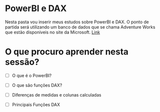 # PowerBI e DAX
<p> Nesta pasta vou inserir meus estudos sobre PowerBI e DAX. O ponto de partida será utilizando um banco de dados que se chama Adventure Works que estão disponiveis
	no site da Microsoft. <a href="https://www.microsoft.com/en-us/download/details.aspx?id=49502">Link</a></p>


# O que procuro aprender nesta sessão?

- [ ] O que é o PowerBI?
- [ ] O que são funções DAX?
- [ ] Diferenças de medidas e colunas calculadas
- [ ] Principais Funções DAX


